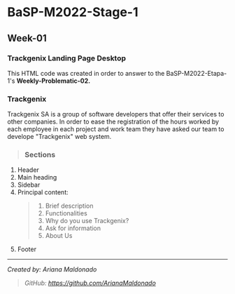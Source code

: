 # BaSP-M2022-Stage-1
## Week-01
### **Trackgenix Landing Page Desktop**
This HTML code was created in order to answer to the BaSP-M2022-Etapa-1's **Weekly-Problematic-02.**
### **Trackgenix**
Trackgenix SA is a group of software developers that offer their services to other companies. In order to ease the registration of the hours worked by each employee in each project and work team they have asked our team to develope "Trackgenix" web system.
>### **Sections**
1. Header
2. Main heading
3. Sidebar
4. Principal content:
    >1. Brief description
    >2. Functionalities
    >3. Why do you use Trackgenix?
    >4. Ask for information
    >5. About Us
5. Footer
---
*Created by: Ariana Maldonado*
>*GitHub: https://github.com/ArianaMaldonado*